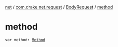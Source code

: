 [net](../../index.md) / [com.drake.net.request](../index.md) / [BodyRequest](index.md) / [method](./method.md)

# method

`var method: `[`Method`](../-method/index.md)